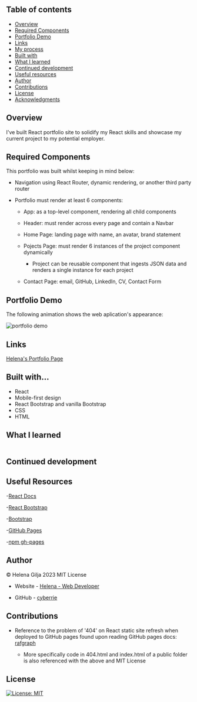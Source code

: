 ## Table of contents

- [Overview](#overview)
- [Required Components](#acceptance-criteria)
- [Portfolio Demo](#portfolio-demo)
- [Links](#links)
- [My process](#my-process)
- [Built with](#built-with)
- [What I learned](#what-i-learned)
- [Continued development](#continued-development)
- [Useful resources](#useful-resources)
- [Author](#author)
- [Contributions](#contributions)
- [License](#license)
- [Acknowledgments](#acknowledgments)

## Overview

I've built React portfolio site to solidify my React skills and showcase my current project to my potential employer.

## Required Components

This portfolio was built whilst keeping in mind below:

- Navigation using React Router, dynamic rendering, or another third party router

- Portfolio must render at least 6 components:

  - App: as a top-level component, rendering all child components

  - Header: must render across every page and contain a Navbar

  - Home Page: landing page with name, an avatar, brand statement

  - Pojects Page: must render 6 instances of the project component dynamically

    - Project can be reusable component that ingests JSON data and renders a single instance for each project

  - Contact Page: email, GitHub, LinkedIn, CV, Contact Form

## Portfolio Demo

The following animation shows the web aplication's appearance:

![portfolio demo]("./assetsSrc/portfolio-gif.gif")

## Links

[Helena's Portfolio Page](https://cyberrie.github.io/react-portfolio-hg/)

## Built with...

- React
- Mobile-first design
- React Bootstrap and vanilla Bootstrap
- CSS
- HTML

## What I learned

```

```

## Continued development

## Useful Resources

-[React Docs](https://beta.reactjs.org/)

-[React Bootstrap](https://react-bootstrap.github.io/)

-[Bootstrap](https://getbootstrap.com/)

-[GitHub Pages](https://docs.github.com/en/pages/getting-started-with-github-pages/creating-a-github-pages-site)

-[npm gh-pages](https://github.com/tschaub/gh-pages)

## Author

©️ Helena Gilja 2023 MIT License

- Website - [Helena - Web Developer](https://cyberrie.github.io/helenagilja-portfolio/)

- GitHub - [cyberrie](https://github.com/cyberrie)

## Contributions

- Reference to the problem of '404' on React static site refresh when deployed to GitHub pages found upon reading GitHub pages docs: [rafgraph](https://github.com/rafgraph/spa-github-pages)

  - More specifically code in 404.html and index.html of a public folder is also referenced with the above and MIT License

## License

[![License: MIT](https://img.shields.io/badge/License-MIT-yellow.svg)](https://opensource.org/licenses/MIT)
